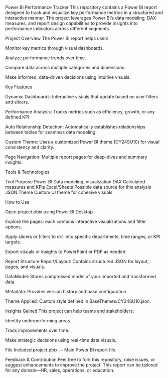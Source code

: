 Power BI Performance Tracker
This repository contains a Power BI report designed to track and visualize key performance metrics in a structured and interactive manner. 
The project leverages Power BI’s data modeling, DAX measures, and report design capabilities to provide insights into performance indicators across different segments.

Project Overview
The Power BI report helps users:

Monitor key metrics through visual dashboards.

Analyze performance trends over time.

Compare data across multiple categories and dimensions.

Make informed, data-driven decisions using intuitive visuals.

Key Features

Dynamic Dashboards: Interactive visuals that update based on user filters and slicers.

Performance Analysis: Tracks metrics such as efficiency, growth, or any defined KPI.

Auto Relationship Detection: Automatically establishes relationships between tables for seamless data modeling.

Custom Theme: Uses a customized Power BI theme (CY24SU10) for visual consistency and clarity.

Page Navigation: Multiple report pages for deep-dives and summary insights.

Tools & Technologies

Tool	Purpose
Power BI	Data modeling, visualization
DAX	Calculated measures and KPIs
Excel/Sheets	Possible data source for this analysis
JSON Theme	Custom UI theme for cohesive visuals

How to Use

Open project.pbix using Power BI Desktop.

Explore the pages: each contains interactive visualizations and filter options.

Apply slicers or filters to drill into specific departments, time ranges, or KPI targets.

Export visuals or insights to PowerPoint or PDF as needed.

Report Structure
Report/Layout: Contains structured JSON for layout, pages, and visuals.

DataModel: Stores compressed model of your imported and transformed data.

Metadata: Provides version history and base configuration.

Theme Applied: Custom style defined in BaseThemes/CY24SU10.json.

Insights Gained
This project can help teams and stakeholders:

Identify underperforming areas.

Track improvements over time.

Make strategic decisions using real-time data visuals.

File Included
project.pbix — Main Power BI report file.

Feedback & Contribution
Feel free to fork this repository, raise issues, or suggest enhancements to improve the project. This report can be tailored for any domain—HR, sales, operations, or education.
